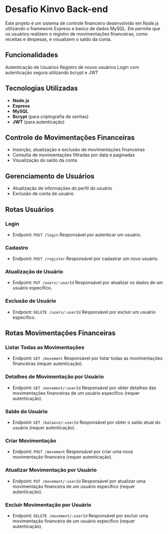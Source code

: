 # Desafio Kinvo Back-end
  Este projeto é um sistema de controle financeiro desenvolvido em Node.js utilizando o framework Express e banco de dados MySQL. Ele permite que os usuários realizem o registro de movimentações financeiras, como receitas e despesas, e visualizem o saldo da conta.

  ## Funcionalidades
  Autenticação de Usuários
  Registro de novos usuários
  Login com autenticação segura utilizando bcrypt e JWT

  ## Tecnologias Utilizadas 
  - **Node.js**
  - **Express**
  - **MySQL**
  - **Bcrypt** (para criptografia de senhas)
  - **JWT** (para autenticação)
    
  ## Controle de Movimentações Financeiras
  - Inserção, atualização e exclusão de movimentações financeiras
  - Consulta de movimentações filtradas por data e paginadas
  - Visualização do saldo da conta
    
  ## Gerenciamento de Usuários
  - Atualização de informações do perfil do usuário
  - Exclusão de conta de usuário

  ## Rotas Usuários
  ### Login
  - Endpoint: `POST /login`
    Responsável por autenticar um usuário.
  ### Cadastro
  - Endpoint: `POST /register`
    Responsável por cadastrar um novo usuário.
  ### Atualização de Usuário
  - Endpoint: `PUT /users/:userId`
    Responsável por atualizar os dados de um usuário específico.
  ### Exclusão de Usuário
  - Endpoint: `DELETE /users/:userId`
    Responsável por excluir um usuário específico.
  ## Rotas Movimentações Financeiras
  ### Listar Todas as Movimentações
  - Endpoint: `GET /movement`
    Responsável por listar todas as movimentações financeiras (requer autenticação).
  ### Detalhes de Movimentação por Usuário
  - Endpoint: `GET /movement/:userId`
    Responsável por obter detalhes das movimentações financeiras de um usuário específico (requer autenticação).
  ### Saldo do Usuário
  - Endpoint: `GET /balance/:userId`
    Responsável por obter o saldo atual do usuário (requer autenticação).
  ### Criar Movimentação
 - Endpoint: `POST /movement`
   Responsável por criar uma nova movimentação financeira (requer autenticação).
  ### Atualizar Movimentação por Usuário
  - Endpoint: `PUT /movement/:userId`
    Responsável por atualizar uma movimentação financeira de um usuário específico (requer autenticação).
  ### Excluir Movimentação por Usuário
  - Endpoint: `DELETE /movement/:userId`
    Responsável por excluir uma movimentação financeira de um usuário específico (requer autenticação).
